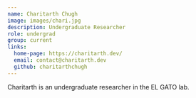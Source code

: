 ```yaml
---
name: Charitarth Chugh
image: images/chari.jpg
description: Undergraduate Researcher
role: undergrad
group: current
links:
  home-page: https://charitarth.dev/
  email: contact@charitarth.dev 
  github: charitarthchugh
---
```


Charitarth is an undergraduate researcher in the EL GATO lab. 